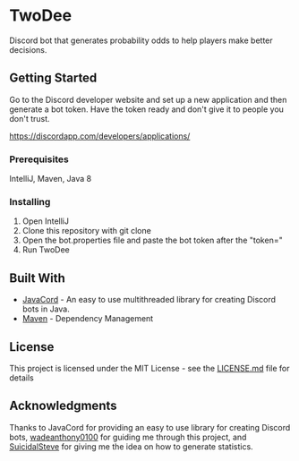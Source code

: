 # TwoDee
Discord bot that generates probability odds to help players make better decisions.

## Getting Started

Go to the Discord developer website and set up a new application and then generate a bot token. Have the token ready and don't give it to people you don't trust.

https://discordapp.com/developers/applications/

### Prerequisites

IntelliJ, Maven, Java 8

### Installing

1. Open IntelliJ
2. Clone this repository with git clone
3. Open the bot.properties file and paste the bot token after the "token="
4. Run TwoDee

## Built With

* [JavaCord](https://github.com/Javacord/Javacord) - An easy to use multithreaded library for creating Discord bots in Java.
* [Maven](https://maven.apache.org/) - Dependency Management

## License

This project is licensed under the MIT License - see the [LICENSE.md](LICENSE) file for details

## Acknowledgments

Thanks to JavaCord for providing an easy to use library for creating Discord bots, [wadeanthony0100](https://github.com/wadeanthony0100) for guiding me through this project, and [SuicidalSteve](https://github.com/SuicidalSteve) for giving me the idea on how to generate statistics.
